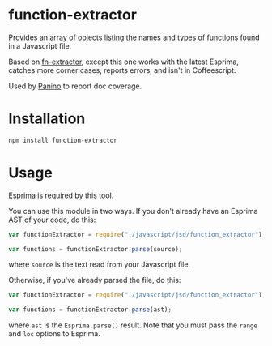 function-extractor
============

Provides an array of objects listing the names and types of functions found in a Javascript file.

Based on [fn-extractor](https://github.com/goatslacker/fn-extractor), except this one works with the latest Esprima, catches more corner cases, reports errors, and isn't in Coffeescript.

Used by [Panino](https://github.com/c9/panino-docs) to report doc coverage.

# Installation

```bash
npm install function-extractor
```

# Usage

[Esprima](https://github.com/ariya/esprima) is required by this tool.

You can use this module in two ways. If you don't already have an Esprima AST of your code, do this:

```javascript
var functionExtractor = require("./javascript/jsd/function_extractor");

var functions = functionExtractor.parse(source);
```

where `source` is the text read from your Javascript file.

Otherwise, if you've already parsed the file, do this:

```javascript
var functionExtractor = require("./javascript/jsd/function_extractor");

var functions = functionExtractor.parse(ast);
```

where `ast` is the `Esprima.parse()` result. Note that you must pass the `range` and `loc` options to Esprima.